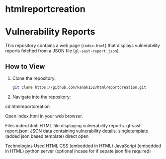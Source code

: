 # htmlreportcreation
# Vulnerability Reports

This repository contains a web page (`index.html`) that displays vulnerability reports fetched from a JSON file (`gl-sast-report.json`).

## How to View

1. Clone the repository:
   ```bash
   git clone https://github.com/kanak152/htmlreportcreation.git
   
2.   Navigate into the repository:

cd htmlreportcreation


Open index.html in your web browser.

Files
index.html: HTML file displaying vulnerability reports.
gl-sast-report.json: JSON data containing vulnerability details.
singletemplate (added json based template) direct open 

Technologies Used
HTML
CSS (embedded in HTML)
JavaScript (embedded in HTML)
python server (optional incase for if sepate json file required)






